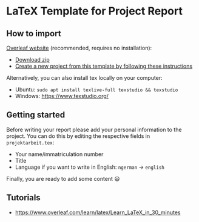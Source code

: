 # LaTeX Template for Project Report

## How to import

[Overleaf website](https://www.overleaf.com/) (recommended, requires no installation): 
  - [Download zip](https://github.com/mt2-erlangen/latex-template/archive/master.zip)
  - [Create a new project from this template by following these instructions](https://www.overleaf.com/learn/how-to/I_have_created_a_LaTeX_document_elsewhere%E2%80%94can_I_import_it_into_Overleaf%3F)

Alternatively, you can also install tex locally on your computer: 
- Ubuntu: `sudo apt install texlive-full texstudio && texstudio`
- Windows: https://www.texstudio.org/

## Getting started

Before writing your report please add your personal information to the project. You can do this by editing the respective fields in `projektarbeit.tex`:
- Your name/immatriculation number
- Title
- Language if you want to write in English: `ngerman` -> `english`

Finally, you are ready to add some content :smiley:

## Tutorials

 - https://www.overleaf.com/learn/latex/Learn_LaTeX_in_30_minutes
